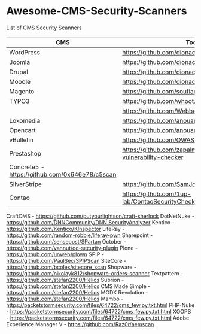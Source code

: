 # Awesome-CMS-Security-Scanners
List of CMS Security Scanners

| CMS | Tools |
| --------- | --------------------------------- |
| WordPress | https://github.com/dionach/CMSmap |
| Joomla | https://github.com/dionach/CMSmap |
| Drupal | https://github.com/dionach/CMSmap |
| Moodle | https://github.com/dionach/CMSmap |
| Magento | https://github.com/soufianetahiri/MagentoScanner |
| TYPO3 | https://github.com/whoot/Typo3Scan |
| | https://github.com/Webber89/TY3Scan |
| Lokomedia | https://github.com/anouarbensaad/vulnx |
| Opencart | https://github.com/anouarbensaad/vulnx |
| vBulletin | https://github.com/OWASP/vbscan |
| Prestashop | https://github.com/zapalm/prestashop-security-vulnerability-checker |
| Concrete5 - https://github.com/0x646e78/c5scan |
| SilverStripe | https://github.com/SamJoan/droopescan |
| Contao | https://github.com/1up-lab/ContaoSecurityCheckerBundle |
CraftCMS -	https://github.com/putyourlightson/craft-sherlock
DotNetNuke - https://github.com/DNNCommunity/DNN.SecurityAnalyzer
Kentico -	https://github.com/Kentico/KInspector
LifeRay	- https://github.com/random-robbie/liferay-pwn
Sharepoint - https://github.com/sensepost/SPartan
October	- https://github.com/vannut/oc-security-plugin
Plone	- https://github.com/unweb/plown
SPIP	- https://github.com/PaulSec/SPIPScan
SiteCore -	https://github.com/bcoles/sitecore_scan
Shopware -	https://github.com/nikolayk812/shopware-orders-scanner
Textpattern	- https://github.com/stefan2200/Helios
Subrion -	https://github.com/stefan2200/Helios
CMS Made Simple -	https://github.com/stefan2200/Helios
MODX Revolution -	https://github.com/stefan2200/Helios
Mambo -	https://packetstormsecurity.com/files/64722/cms_few.py.txt.html
PHP-Nuke -	https://packetstormsecurity.com/files/64722/cms_few.py.txt.html
XOOPS	 - https://packetstormsecurity.com/files/64722/cms_few.py.txt.html
Adobe Experience Manager V - https://github.com/Raz0r/aemscan
